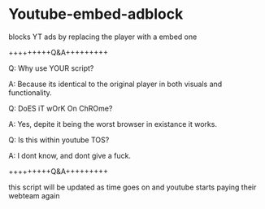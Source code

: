 # Youtube-embed-adblock
blocks YT ads by replacing the player with a embed one

+++++++++Q&A+++++++++

Q: Why use YOUR script?

A: Because its identical to the original player in both visuals and functionality.



Q: DoES iT wOrK On ChROme?

A: Yes, depite it being the worst browser in existance it works.



Q: Is this within youtube TOS?

A: I dont know, and dont give a fuck.

+++++++++Q&A+++++++++

this script will be updated as time goes on and youtube starts paying their webteam again
